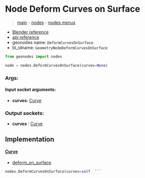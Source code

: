 # Node Deform Curves on Surface

> [main](../structure.md) - [nodes](nodes.md) - [nodes menus](nodes_menus.md)

- [Blender reference](https://docs.blender.org/manual/en/latest/modeling/geometry_nodes/curve/deform_curves_on_surface.html)
- [api reference](https://docs.blender.org/api/current/bpy.types.GeometryNodeDeformCurvesOnSurface.html)
- geonodes name: `DeformCurvesOnSurface`
- bl_idname: `GeometryNodeDeformCurvesOnSurface`

```python
from geonodes import nodes

node = nodes.DeformCurvesOnSurface(curves=None)
```

### Args:

#### Input socket arguments:

- **curves**: [Curve](Curve.md)

### Output sockets:

- **curves** : [Curve](Curve.md)

## Implementation

#### [Curve](Curve.md)

 - [deform_on_surface](Curve.md#deform_on_surface)
  ```python
  nodes.DeformCurvesOnSurface(curves=self  ```

